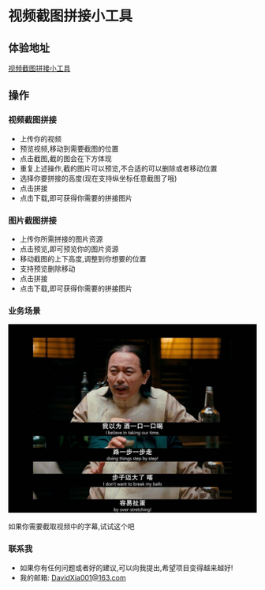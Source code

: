 # 视频截图拼接小工具

## 体验地址

[视频截图拼接小工具](https://david-xia001.github.io/ScreenshotStitching/#/stitch)

## 操作

### 视频截图拼接
- 上传你的视频
- 预览视频,移动到需要截图的位置
- 点击截图,截的图会在下方体现
- 重复上述操作,截的图片可以预览,不合适的可以删除或者移动位置
- 选择你要拼接的高度(现在支持纵坐标任意截图了哦)
- 点击拼接
- 点击下载,即可获得你需要的拼接图片

### 图片截图拼接
- 上传你所需拼接的图片资源
- 点击预览,即可预览你的图片资源
- 移动截图的上下高度,调整到你想要的位置
- 支持预览删除移动
- 点击拼接
- 点击下载,即可获得你需要的拼接图片

### 业务场景

![image](https://github.com/David-XIa001/ScreenshotStitching/blob/main/222.jpeg)

如果你需要截取视频中的字幕,试试这个吧

### 联系我

- 如果你有任何问题或者好的建议,可以向我提出,希望项目变得越来越好!
- 我的邮箱: DavidXia001@163.com
